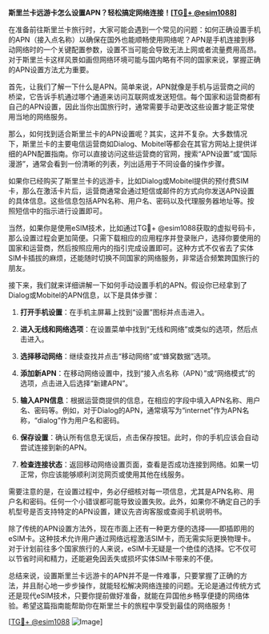 **斯里兰卡远游卡怎么设置APN？轻松搞定网络连接！[[TG💪+ @esim1088](https://t.me/s/esim1088)]**

在准备前往斯里兰卡旅行时，大家可能会遇到一个常见的问题：如何正确设置手机的APN（接入点名称）以确保在国外也能顺畅使用网络呢？APN是手机连接到移动网络时的一个关键配置参数，设置不当可能会导致无法上网或者流量费用高昂。对于斯里兰卡这样风景如画但网络环境可能与国内略有不同的国家来说，掌握正确的APN设置方法尤为重要。

首先，让我们了解一下什么是APN。简单来说，APN就像是手机与运营商之间的桥梁，它告诉手机通过哪个通道来访问互联网或发送短信。每个国家和运营商都有自己的APN设置，因此当你出国旅行时，通常需要手动更改这些设置才能正常使用当地的网络服务。

那么，如何找到适合斯里兰卡的APN设置呢？其实，这并不复杂。大多数情况下，斯里兰卡的主要电信运营商如Dialog、Mobitel等都会在其官方网站上提供详细的APN配置指南。你可以直接访问这些运营商的官网，搜索“APN设置”或“国际漫游”，通常会看到一份清晰的列表，列出适用于不同设备的操作步骤。

如果你已经购买了斯里兰卡的远游卡，比如Dialog或Mobitel提供的预付费SIM卡，那么在激活卡片后，运营商通常会通过短信或邮件的方式向你发送APN设置的具体信息。这些信息包括APN名称、用户名、密码以及代理服务器地址等。按照短信中的指示进行设置即可。

当然，如果你是使用eSIM技术，比如通过TG💪+ @esim1088获取的虚拟号码卡，那么设置过程会更加简便。只需下载相应的应用程序并登录账户，选择你要使用的国家和运营商，然后按照应用内的指引完成设置即可。这种方式不仅省去了实体SIM卡插拔的麻烦，还能随时切换不同国家的网络服务，非常适合频繁跨国旅行的朋友。

接下来，我们就来详细讲解一下如何手动设置手机的APN。假设你已经拿到了Dialog或Mobitel的APN信息，以下是具体步骤：

1. **打开手机设置**：在手机主屏幕上找到“设置”图标并点击进入。
   
2. **进入无线和网络选项**：在设置菜单中找到“无线和网络”或类似的选项，然后点击进入。

3. **选择移动网络**：继续查找并点击“移动网络”或“蜂窝数据”选项。

4. **添加新APN**：在移动网络设置中，找到“接入点名称（APN）”或“网络模式”的选项，点击进入后选择“新建APN”。

5. **输入APN信息**：根据运营商提供的信息，在相应的字段中填入APN名称、用户名、密码等。例如，对于Dialog的APN，通常填写为“internet”作为APN名称，“dialog”作为用户名和密码。

6. **保存设置**：确认所有信息无误后，点击保存按钮。此时，你的手机应该会自动尝试连接到新的APN。

7. **检查连接状态**：返回移动网络设置页面，查看是否成功连接到网络。如果一切正常，你应该能够顺利浏览网页或使用其他在线服务。

需要注意的是，在设置过程中，务必仔细核对每一项信息，尤其是APN名称、用户名和密码。任何一个小错误都可能导致设置失败。此外，如果你不确定自己的手机型号是否支持特定的APN设置，建议先咨询客服或查阅手机说明书。

除了传统的APN设置方法外，现在市面上还有一种更方便的选择——即插即用的eSIM卡。这种技术允许用户通过网络远程激活SIM卡，而无需实际更换物理卡。对于计划前往多个国家旅行的人来说，eSIM卡无疑是一个绝佳的选择。它不仅可以节省时间和精力，还能避免因丢失或损坏实体SIM卡带来的不便。

总结来说，设置斯里兰卡远游卡的APN并不是一件难事，只要掌握了正确的方法，并且耐心地一步步操作，就能轻松解决网络连接的问题。无论是通过传统方式还是现代eSIM技术，只要你提前做好准备，就能在异国他乡畅享便捷的网络体验。希望这篇指南能帮助你在斯里兰卡的旅程中享受到最佳的网络服务！

[[TG💪+ @esim1088](https://t.me/s/esim1088) ![Image](https://i.postimg.cc/4NQfJmqS/Snipaste-2025-05-13-00-14-12.png)]